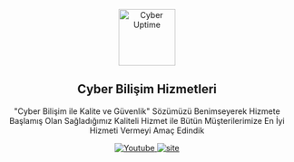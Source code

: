 <p align="center">
 <img width="100px" src="https://cdn.discordapp.com/attachments/1128394278272499948/1142401891771363338/logo.png?ex=6607e6ab&is=65f571ab&hm=abf8fd6741764157be13683bcafc104b3cc9eebc9fbd5202badaadddd00f2a9c&" align="center" alt="Cyber Uptime" />
 <h2 align="center">Cyber Bilişim Hizmetleri</h2>
 <p align="center">"Cyber Bilişim ile Kalite ve Güvenlik" Sözümüzü Benimseyerek Hizmete
Başlamış Olan Sağladığımız Kaliteli Hizmet ile Bütün Müşterilerimize En
İyi Hizmeti Vermeyi Amaç Edindik</p>
</p>
  <p align="center">
    <a href="https://www.youtube.com/@CyberBilisimHizmetleri">
      <img alt="Youtube" src="https://cdn.discordapp.com/attachments/1128397959285981214/1142412745849974814/Background_1.png" />
    </a>
    <a href="https://www.cyberbilisim.fast-page.org">
      <img alt="site" src="https://cdn.discordapp.com/attachments/1128397959285981214/1142407661816655893/wedsad.png" />
    </a>
